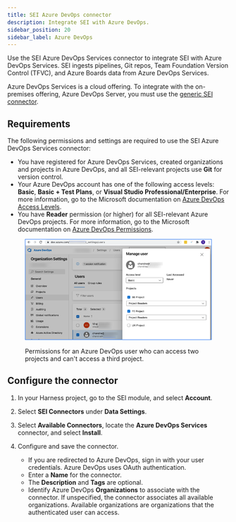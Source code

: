 ```yaml
---
title: SEI Azure DevOps connector
description: Integrate SEI with Azure DevOps.
sidebar_position: 20
sidebar_label: Azure DevOps
---
```


Use the SEI Azure DevOps Services connector to integrate SEI with Azure DevOps Services. SEI ingests pipelines, Git repos, Team Foundation Version Control (TFVC), and Azure Boards data from Azure DevOps Services.

Azure DevOps Services is a cloud offering. To integrate with the on-premises offering, Azure DevOps Server, you must use the [generic SEI connector](./sei-connector-generic.md).

## Requirements

The following permissions and settings are required to use the SEI Azure DevOps Services connector:

* You have registered for Azure DevOps Services, created organizations and projects in Azure DevOps, and all SEI-relevant projects use **Git** for version control.
* Your Azure DevOps account has one of the following access levels: **Basic**, **Basic + Test Plans**, or **Visual Studio Professional/Enterprise**. For more information, go to the Microsoft documentation on [Azure DevOps Access Levels](https://docs.microsoft.com/en-us/azure/devops/organizations/security/access-levels?view=azure-devops#supported-access-levels).
* You have **Reader** permission (or higher) for all SEI-relevant Azure DevOps projects. For more information, go to the Microsoft documentation on [Azure DevOps Permissions](https://docs.microsoft.com/en-us/azure/devops/organizations/security/permissions-access?view=azure-devops).

<figure>

![](./static/azure-devops-user-permissions.png)

<figcaption>Permissions for an Azure DevOps user who can access two projects and can't access a third project.</figcaption>
</figure>

## Configure the connector

1. In your Harness project, go to the SEI module, and select **Account**.
2. Select **SEI Connectors** under **Data Settings**.
3. Select **Available Connectors**, locate the **Azure DevOps Services** connector, and select **Install**.
4. Configure and save the connector.

   * If you are redirected to Azure DevOps, sign in with your user credentials. Azure DevOps uses OAuth authentication.
   * Enter a **Name** for the connector.
   * The **Description** and **Tags** are optional.
   * Identify Azure DevOps **Organizations** to associate with the connector. If unspecified, the connector associates all available organizations. Available organizations are organizations that the authenticated user can access.

